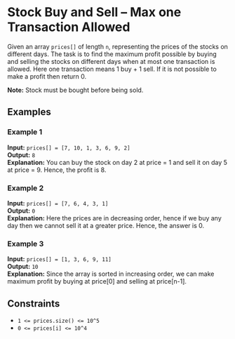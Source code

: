 # Stock Buy and Sell – Max one Transaction Allowed

Given an array `prices[]` of length `n`, representing the prices of the stocks on different days. The task is to find the maximum profit possible by buying and selling the stocks on different days when at most one transaction is allowed. Here one transaction means 1 buy + 1 sell. If it is not possible to make a profit then return 0.

**Note:** Stock must be bought before being sold.

## Examples

### Example 1
**Input:** `prices[] = [7, 10, 1, 3, 6, 9, 2]`  
**Output:** `8`  
**Explanation:** You can buy the stock on day 2 at price = 1 and sell it on day 5 at price = 9. Hence, the profit is 8.

### Example 2
**Input:** `prices[] = [7, 6, 4, 3, 1]`  
**Output:** `0`  
**Explanation:** Here the prices are in decreasing order, hence if we buy any day then we cannot sell it at a greater price. Hence, the answer is 0.

### Example 3
**Input:** `prices[] = [1, 3, 6, 9, 11]`  
**Output:** `10`  
**Explanation:** Since the array is sorted in increasing order, we can make maximum profit by buying at price[0] and selling at price[n-1].

## Constraints
- `1 <= prices.size() <= 10^5`
- `0 <= prices[i] <= 10^4`
